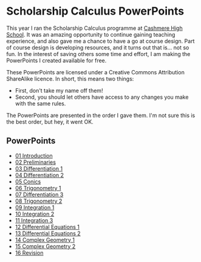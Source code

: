 # Scholarship Calculus PowerPoints

This year I ran the Scholarship Calculus programme at [Cashmere High School](http://www.cashmere.school.nz/). It was an amazing opportunity to continue gaining teaching experience, and also gave me a chance to have a go at course design. Part of course design is developing resources, and it turns out that is... not so fun. In the interest of saving others some time and effort, I am making the PowerPoints I created available for free.

These PowerPoints are licensed under a Creative Commons Attribution ShareAlike licence. In short, this means two things:
  + First, don't take my name off them!
  + Second, you should let others have access to any changes you make with the same rules.

The PowerPoints are presented in the order I gave them. I'm not sure this is the best order, but hey, it went OK.

## PowerPoints
+ [01 Introduction](/static_assets/ScholarshipPPTs/01%20Introduction.pptx)
+ [02 Preliminaries](/static_assets/ScholarshipPPTs/02%20Preliminaries.pptx)
+ [03 Differentiation 1](/static_assets/ScholarshipPPTs/03%20Differentiation%201.pptx)
+ [04 Differentiation 2](/static_assets/ScholarshipPPTs/04%20Differentiation%202.pptx)
+ [05 Conics](/static_assets/ScholarshipPPTs/05%20Conics.pptx)
+ [06 Trigonometry 1](/static_assets/ScholarshipPPTs/06%20Trigonometry%201.pptx)
+ [07 Differentiation 3](/static_assets/ScholarshipPPTs/07%20Differentiation%203.pptx)
+ [08 Trigonometry 2](/static_assets/ScholarshipPPTs/08%20Trigonometry%202.pptx)
+ [09 Integration 1](/static_assets/ScholarshipPPTs/09%20Integration%201.pptx)
+ [10 Integration 2](/static_assets/ScholarshipPPTs/10%20Integration%202.pptx)
+ [11 Integration 3](/static_assets/ScholarshipPPTs/11%20Integration%203.pptx)
+ [12 Differential Equations 1](/static_assets/ScholarshipPPTs/12%20Differential%20Equations%201.pptx)
+ [13 Differential Equations 2](/static_assets/ScholarshipPPTs/13%20Differential%20Equations%202.pptx)
+ [14 Complex Geometry 1](/static_assets/ScholarshipPPTs/14%20Complex%20Geometry%201.pptx)
+ [15 Complex Geometry 2](/static_assets/ScholarshipPPTs/15%20Complex%20Geometry%202.pptx)
+ [16 Revision](/static_assets/ScholarshipPPTs/16%20Revision.pptx)
